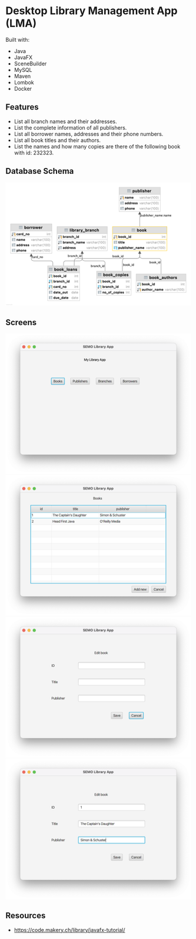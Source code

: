 # Desktop Library Management App (LMA)

Built with:

- Java
- JavaFX
- SceneBuilder
- MySQL
- Maven
- Lombok
- Docker

## Features

- List all branch names and their addresses.
- List the complete information of all publishers.
- List all borrower names, addresses and their phone numbers.
- List all book titles and their authors.
- List the names and how many copies are there of the following book with id: 232323.

## Database Schema

![Schema](doc/schema.png)

## Screens

![Screen](doc/screen-main.png)
![Screen](doc/screen-books.png)
![Screen](doc/screen-book-add.png)
![Screen](doc/screen-book-edit.png)

## Resources

- https://code.makery.ch/library/javafx-tutorial/
